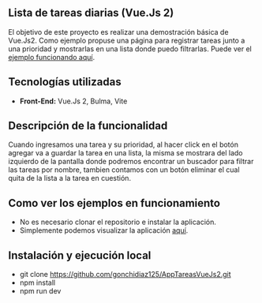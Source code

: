 ## Lista de tareas diarias (Vue.Js 2)
El objetivo de este proyecto es realizar una demostración básica de Vue.Js2. Como ejemplo propuse una página para registrar tareas junto a una prioridad y mostrarlas en una lista donde puedo filtrarlas. Puede ver el [ejemplo funcionando aquí](https://apptareasvuejs2.netlify.app/).

## Tecnologías utilizadas 
-  **Front-End:** Vue.Js 2, Bulma, Vite

## Descripción de la funcionalidad
Cuando ingresamos una tarea y su prioridad, al hacer click en el botón agregar va a guardar la tarea en una lista, la misma se mostrara del lado izquierdo de la pantalla donde podremos encontrar 
un buscador para filtrar las tareas por nombre, tambien contamos con un botón eliminar el cual quita de la lista a la tarea en cuestión.

## Como ver los ejemplos en funcionamiento
- No es necesario clonar el repositorio e instalar la aplicación.
- Simplemente podemos visualizar la aplicación [aquí](https://apptareasvuejs2.netlify.app/).

## Instalación y ejecución local
- git clone https://github.com/gonchidiaz125/AppTareasVueJs2.git
- npm install
- npm run dev
